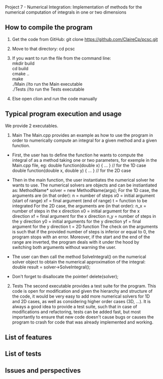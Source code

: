 Project 7 - Numerical Integration: Implementation of methods for the numerical computation of integrals in one or two dimensions

## How to compile the program ##

1) Get the code from GitHub: git clone https://github.com/ClaireCp/pcsc.git

2) Move to that directory: cd pcsc

3) If you want to run the file from the command line: 
	<br /> mkdir build
	<br /> cd build
	<br /> cmake ..
	<br /> make
	<br /> ./Main   //to run the Main executable
	<br /> ./Tests  //to run the Tests executable

4) Else open clion and run the code manually


## Typical program execution and usage ##
We provide 2 executables.

1) Main
The Main.cpp provides an example as how to use the program in order to numerically compute an integral for a given method and a given function.

- First, the user has to define the function he wants to compute the integral of as a method taking one or two parameters, for exemple in the Main.cpp file, eg:
	double function(double x) { ... } // for the 1D case
	double function(double x, double y) { ... } // for the 2D case

- Then in the main function, the user instantiates the numerical solver he wants to use. The numerical solvers are objects and can be instiantiated as:
	MethodName* solver = new MethodName(args);
For the 1D case, the arguments are (in that order):
	n = number of steps
	x0 = initial argument (start of range)
	xf = final argument (end of range)
	t = function to be integrated
For the 2D case, the arguments are (in that order):
	n_x = number of steps in the x direction
	x0 = initial argument for the x direction
	xf = final argument for the x direction
	n_y = number of steps in the y direction
	y0 = initial arguments for the y direction
	yf = final argument for the y direction
	t = 2D function
The check on the arguments is such that if the provided number of steps is inferior or equal to 0, the program stops with an error. Moreover, if the start and the end of the range are inverted, the  program deals with it under the hood by switching both arguments without warning the user.

- The user can then call the method SolveIntegral() on the numerical solver object to obtain the numerical approximation of the integral:
	double result = solver->SolveIntegral();

- Don't forget to disallocate the pointer!
	delete(solver);

2) Tests
The second executable provides a test suite for the program.
This code is open for modification and given the hierarchy and structure of the code, it would be very easy to add more numerical solvers for 1D and 2D cases, as well as considering higher order cases (3D, ...). 
It is always a good idea to provide a test suite, such that in case of modifications and refactoring, tests can be added fast, but most importantly to ensure that new code doesn't cause bugs or causes the program to crash for code that was already implemented and working.


## List of features ##

## List of tests ##

## Issues and perspectives ##





